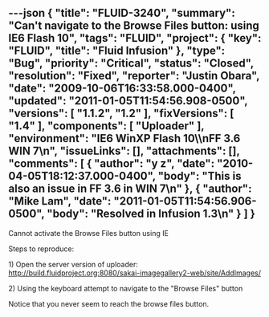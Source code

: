 ---json
{
  "title": "FLUID-3240",
  "summary": "Can't navigate to the Browse Files button: using IE6 Flash 10",
  "tags": "FLUID",
  "project": {
    "key": "FLUID",
    "title": "Fluid Infusion"
  },
  "type": "Bug",
  "priority": "Critical",
  "status": "Closed",
  "resolution": "Fixed",
  "reporter": "Justin Obara",
  "date": "2009-10-06T16:33:58.000-0400",
  "updated": "2011-01-05T11:54:56.908-0500",
  "versions": [
    "1.1.2",
    "1.2"
  ],
  "fixVersions": [
    "1.4"
  ],
  "components": [
    "Uploader"
  ],
  "environment": "IE6 WinXP Flash 10\\\nFF 3.6 WIN 7\n",
  "issueLinks": [],
  "attachments": [],
  "comments": [
    {
      "author": "y z",
      "date": "2010-04-05T18:12:37.000-0400",
      "body": "This is also an issue in FF 3.6 in WIN 7\n"
    },
    {
      "author": "Mike Lam",
      "date": "2011-01-05T11:54:56.906-0500",
      "body": "Resolved in Infusion 1.3\n"
    }
  ]
}
---
Cannot activate the Browse Files button using IE

Steps to reproduce:

1\) Open the server version of uploader:\
<http://build.fluidproject.org:8080/sakai-imagegallery2-web/site/AddImages/>

2\) Using the keyboard attempt to navigate to the "Browse Files" button

Notice that  you never seem to reach the browse files button.

        